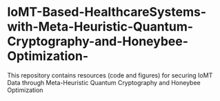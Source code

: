 # IoMT-Based-HealthcareSystems-with-Meta-Heuristic-Quantum-Cryptography-and-Honeybee-Optimization-
This repository contains resources (code and figures) for securing IoMT Data through Meta-Heuristic Quantum Cryptography and Honeybee Optimization
